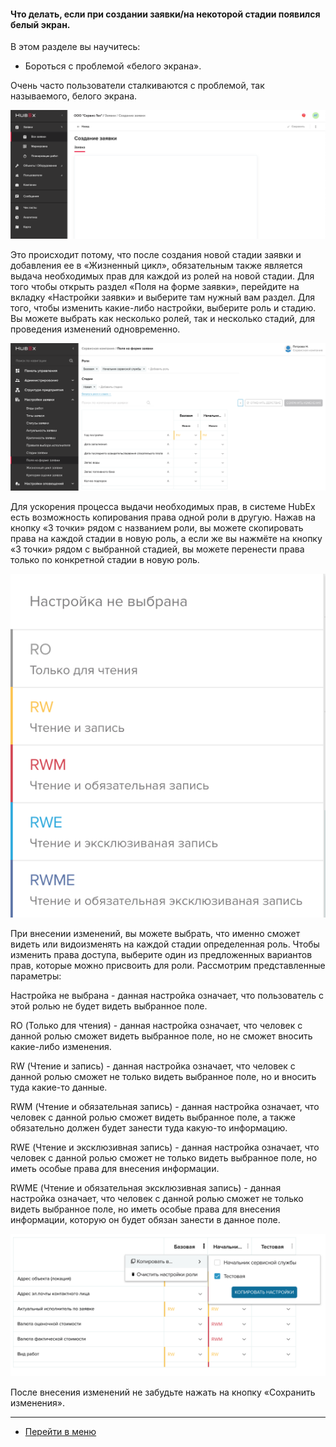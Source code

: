 #### Что делать, если при создании заявки/на некоторой стадии появился белый экран.
В этом разделе вы научитесь:
- Бороться с проблемой «белого экрана».

Очень часто пользователи сталкиваются с проблемой, так называемого, белого экрана.

![htdwws1.png](/attachments/images/FAQ/USER/HowToDealWithWhiteScreen/htdwws1.png)

 Это происходит потому, что после создания новой стадии заявки и добавления ее в «Жизненный цикл», обязательным также является выдача необходимых прав для каждой из ролей на новой стадии.
Для того чтобы открыть раздел «Поля на форме заявки», перейдите на вкладку «Настройки заявки» и выберите там нужный вам раздел.
Для того, чтобы изменить какие-либо настройки, выберите роль и стадию. Вы можете выбрать как несколько ролей, так и несколько стадий, для проведения изменений одновременно.

![htdwws1.png](/attachments/images/FAQ/USER/HowToDealWithWhiteScreen/htdwws2.png)

 Для ускорения процесса выдачи необходимых прав, в системе HubEx есть возможность копирования права одной роли в другую. Нажав на кнопку «3 точки» рядом с названием роли, вы можете скопировать права на каждой стадии в новую роль, а если же вы нажмёте на кнопку «3 точки» рядом с выбранной стадией, вы можете перенести права только по конкретной стадии в новую роль.

![htdwws1.png](/attachments/images/FAQ/USER/HowToDealWithWhiteScreen/htdwws3.png)

При внесении изменений, вы можете выбрать, что именно сможет видеть или видоизменять на каждой стадии определенная роль. Чтобы изменить права доступа, выберите один из предложенных вариантов прав, которые можно присвоить для роли.
Рассмотрим представленные параметры:

Настройка не выбрана - данная настройка означает, что пользователь с этой ролью не будет видеть выбранное поле.

RO (Только для чтения) - данная настройка означает, что человек с данной ролью сможет видеть выбранное поле, но не сможет вносить какие-либо изменения.

RW (Чтение и запись) - данная настройка означает, что человек с данной ролью сможет не только видеть выбранное поле, но и вносить туда какие-то данные.

RWM (Чтение и обязательная запись) - данная настройка означает, что человек с данной ролью сможет видеть выбранное поле, а также обязательно должен будет занести туда какую-то информацию.

 RWE (Чтение и эксклюзивная запись) - данная настройка означает, что человек с данной ролью сможет не только видеть выбранное поле, но иметь особые права для внесения информации.  

RWME (Чтение и обязательная эксклюзивная запись) - данная настройка означает, что человек с данной ролью сможет не только видеть выбранное поле, но иметь особые права для внесения информации, которую он будет обязан занести в данное поле.

![htdwws1.png](/attachments/images/FAQ/USER/HowToDealWithWhiteScreen/htdwws4.png)

После внесения изменений не забудьте нажать на кнопку «Сохранить изменения».






___
- [Перейти в меню](http://wiki.hubex.ru)
